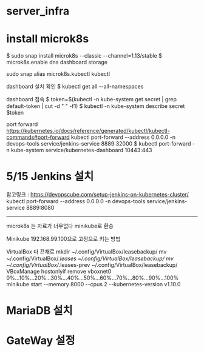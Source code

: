 # server_infra

# install microk8s

$ sudo snap install microk8s --classic --channel=1.13/stable
$ microk8s.enable dns dashboard storage

sudo snap alias microk8s.kubectl kubectl

dashboard 설치 확인 
$ kubectl get all --all-namespaces

dashboard 접속
$ token=$(kubectl -n kube-system get secret | grep default-token | cut -d " " -f1)
$ kubectl -n kube-system describe secret $token


port forward
https://kubernetes.io/docs/reference/generated/kubectl/kubectl-commands#port-forward
kubectl port-forward --address 0.0.0.0 -n devops-tools service/jenkins-service 8889:32000
$ kubectl port-forward -n kube-system service/kubernetes-dashboard 10443:443


# 5/15 Jenkins 설치
참고링크 : https://devopscube.com/setup-jenkins-on-kubernetes-cluster/
kubectl port-forward --address 0.0.0.0 -n devops-tools service/jenkins-service 8889:8080



***************************
microk8s 는 자료가 너무없다 
minikube로 환승


Minikube 192.168.99.100으로 고정으로 키는 방법

VirtualBox 다 끈채로
mkdir ~/.config/VirtualBox/leasebackup/
mv ~/.config/VirtualBox/*.leases ~/.config/VirtualBox/leasebackup/
mv ~/.config/VirtualBox/*.leases-prev ~/.config/VirtualBox/leasebackup/
VBoxManage hostonlyif remove vboxnet0
0%...10%...20%...30%...40%...50%...60%...70%...80%...90%...100%
minikube start --memory 8000 --cpus 2 --kubernetes-version v1.10.0





# MariaDB 설치

# GateWay 설정
